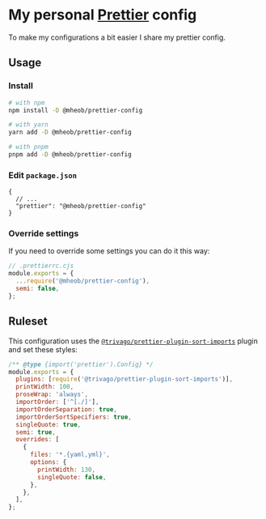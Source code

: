 # My personal [Prettier](https://prettier.io) config

To make my configurations a bit easier I share my prettier config.

## Usage

### Install

```sh
# with npm
npm install -D @mheob/prettier-config

# with yarn
yarn add -D @mheob/prettier-config

# with pnpm
pnpm add -D @mheob/prettier-config
```

### Edit `package.json`

```jsonc
{
  // ...
  "prettier": "@mheob/prettier-config"
}
```

### Override settings

If you need to override some settings you can do it this way:

```js
// .prettierrc.cjs
module.exports = {
  ...require('@mheob/prettier-config'),
  semi: false,
};
```

## Ruleset

This configuration uses the
[`@trivago/prettier-plugin-sort-imports`](https://github.com/trivago/prettier-plugin-sort-imports)
plugin and set these styles:

```js
/** @type {import('prettier').Config} */
module.exports = {
  plugins: [require('@trivago/prettier-plugin-sort-imports')],
  printWidth: 100,
  proseWrap: 'always',
  importOrder: ['^[./]'],
  importOrderSeparation: true,
  importOrderSortSpecifiers: true,
  singleQuote: true,
  semi: true,
  overrides: [
    {
      files: '*.{yaml,yml}',
      options: {
        printWidth: 130,
        singleQuote: false,
      },
    },
  ],
};
```
